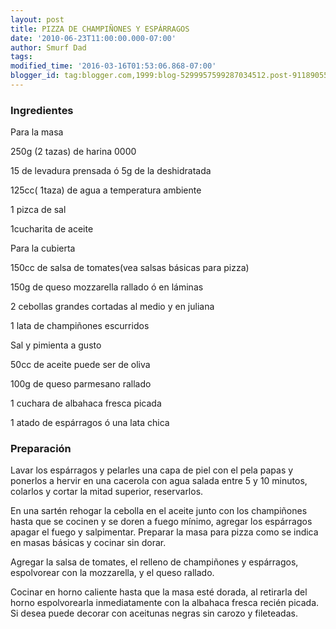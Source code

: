 ```yaml
---
layout: post
title: PIZZA DE CHAMPIÑONES Y ESPÁRRAGOS
date: '2010-06-23T11:00:00.000-07:00'
author: Smurf Dad
tags: 
modified_time: '2016-03-16T01:53:06.868-07:00'
blogger_id: tag:blogger.com,1999:blog-5299957599287034512.post-9118905501923214632
---
```


<h3>Ingredientes</h3>

Para la masa

250g (2 tazas) de harina 0000

15 de levadura prensada ó 5g de la deshidratada

125cc( 1taza) de agua a temperatura ambiente

1 pizca de sal

1cucharita de aceite

Para la cubierta

150cc de salsa de tomates(vea salsas básicas para pizza)

150g de queso mozzarella rallado ó en láminas

2 cebollas grandes cortadas al medio y en juliana

1 lata de champiñones escurridos

Sal y pimienta a gusto

50cc de aceite puede ser de oliva

100g de queso parmesano rallado

1 cuchara de albahaca fresca picada

1 atado de espárragos ó una lata chica

<h3>Preparación</h3>

Lavar los espárragos y pelarles una capa de piel con el pela papas y ponerlos a hervir en una cacerola con agua salada entre 5 y 10 minutos, colarlos y cortar la mitad superior, reservarlos.

En una sartén rehogar la cebolla en el aceite junto con los champiñones hasta que se cocinen y se doren a fuego mínimo, agregar los espárragos apagar el fuego y salpimentar. Preparar la masa para pizza como se indica en masas básicas y cocinar sin dorar.

Agregar la salsa de tomates, el relleno de champiñones y espárragos, espolvorear con la mozzarella, y el queso rallado.

Cocinar en horno caliente hasta que la masa esté dorada, al retirarla del horno espolvorearla inmediatamente con la albahaca fresca recién picada. Si desea puede decorar con aceitunas negras sin carozo y fileteadas.

